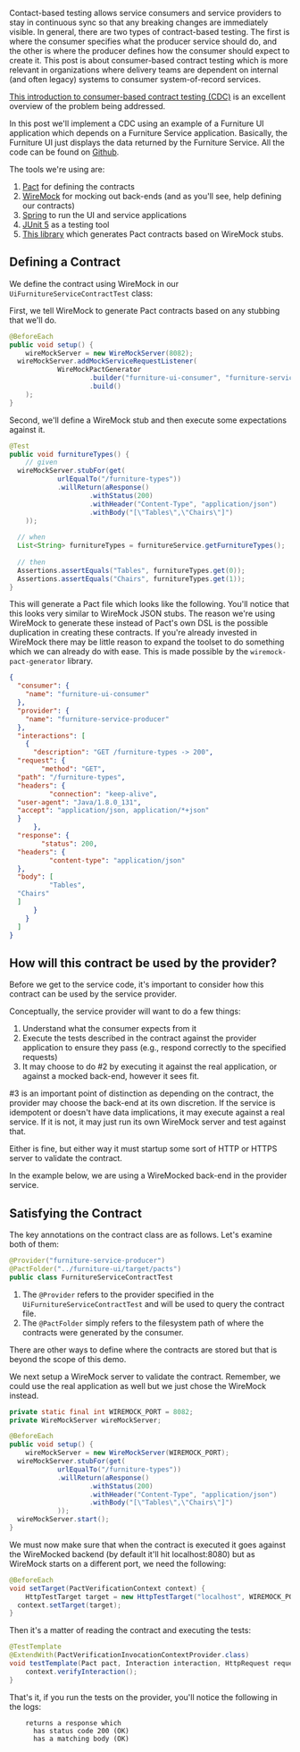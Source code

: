 Contact-based testing allows service consumers and service providers to stay in continuous sync so that any breaking changes are immediately visible.  In general, there are two types of contract-based testing. The first is where the consumer specifies what the producer service should do, and the other is where the producer defines how the consumer should expect to create it. This post is about consumer-based contract testing which is more relevant in organizations where delivery teams are dependent on internal (and often legacy) systems to consumer system-of-record services.

[This introduction to consumer-based contract testing (CDC)](https://kreuzwerker.de/post/introduction-to-consumer-driven-contract-testing) is an excellent overview of the problem being addressed.

In this post we'll implement a CDC using an example of a Furniture UI application which depends on a Furniture Service application. Basically, the Furniture UI just displays the data returned by the Furniture Service. All the code can be found on [Github](https://github.com/Arsenalist/pact-junit5-wiremock-spring-example).

The tools we're using are:

1. [Pact](https://docs.pact.io/) for defining the contracts
2. [WireMock](http://wiremock.org/) for mocking out back-ends (and as you'll see, help defining our contracts)
3. [Spring](https://spring.io/) to run the UI and service applications
4. [JUnit 5](https://junit.org/junit5/) as a testing tool
5. [This library](https://bitbucket.org/atlassian/wiremock-pact-generator/src/master/) which generates Pact contracts based on WireMock stubs.

## Defining a Contract
We define the contract using WireMock in our `UiFurnitureServiceContractTest` class:

First, we tell WireMock to generate Pact contracts based on any stubbing that we'll do. 
```java
@BeforeEach  
public void setup() {  
    wireMockServer = new WireMockServer(8082);  
  wireMockServer.addMockServiceRequestListener(  
            WireMockPactGenerator  
                    .builder("furniture-ui-consumer", "furniture-service-producer")  
                    .build()  
    );    
}
```
Second, we'll define a WireMock stub and then execute some expectations against it.
```java
@Test  
public void furnitureTypes() {  
    // given  
  wireMockServer.stubFor(get(  
            urlEqualTo("/furniture-types"))  
            .willReturn(aResponse()  
                    .withStatus(200)  
                    .withHeader("Content-Type", "application/json")  
                    .withBody("[\"Tables\",\"Chairs\"]")  
    ));  
  
  // when  
  List<String> furnitureTypes = furnitureService.getFurnitureTypes();  
  
  // then  
  Assertions.assertEquals("Tables", furnitureTypes.get(0));  
  Assertions.assertEquals("Chairs", furnitureTypes.get(1));  
}
```
This will generate a Pact file which looks like the following. You'll notice that this looks very similar to WireMock JSON stubs. The reason we're using WireMock to generate these instead of Pact's own DSL is the possible duplication in creating these contracts. If you're already invested in WireMock there may be little reason to expand the toolset to do something which we can already do with ease.  This is made possible by the `wiremock-pact-generator` library.
```json
{  
  "consumer": {  
    "name": "furniture-ui-consumer"  
  },  
  "provider": {  
    "name": "furniture-service-producer"  
  },  
  "interactions": [  
    {  
      "description": "GET /furniture-types -> 200",  
  "request": {  
        "method": "GET",  
  "path": "/furniture-types",  
  "headers": {  
          "connection": "keep-alive",  
  "user-agent": "Java/1.8.0_131",  
  "accept": "application/json, application/*+json"  
  }  
      },  
  "response": {  
        "status": 200,  
  "headers": {  
          "content-type": "application/json"  
  },  
  "body": [  
          "Tables",  
  "Chairs"  
  ]  
      }  
    }  
  ]  
}
```
## How will this contract be used by the provider?
Before we get to the service code, it's important to consider how this contract can be used by the service provider.

Conceptually, the service provider will want to do a few things:
1. Understand what the consumer expects from it
2. Execute the tests described in the contract against the provider application to ensure they pass (e.g., respond correctly to the specified requests)
3. It may choose to do #2 by executing it against the real application, or against a mocked back-end, however it sees fit. 

#3 is an important point of distinction as depending on the contract, the provider may choose the back-end at its own discretion. If the service is idempotent or doesn't have data implications, it may execute against a real service. If it is not, it may just run its own WireMock server and test against that. 

Either is fine, but either way it must startup some sort of HTTP or HTTPS server to validate the contract.

In the example below, we are using a WireMocked back-end in the provider service.

## Satisfying the Contract

The key annotations on the contract class are as follows. Let's examine both of them:
```java
@Provider("furniture-service-producer")  
@PactFolder("../furniture-ui/target/pacts")  
public class FurnitureServiceContractTest
```
1. The `@Provider` refers to the provider specified in the `UiFurnitureServiceContractTest` and will be used to query the contract file. 
2. The `@PactFolder` simply refers to the filesystem path of where the contracts were generated by the consumer.

There are other ways to define where the contracts are stored but that is beyond the scope of this demo.

We next setup a WireMock server to validate the contract. Remember, we could use the real application as well but we just chose the WireMock instead.

```java
private static final int WIREMOCK_PORT = 8082;  
private WireMockServer wireMockServer;

@BeforeEach  
public void setup() {  
    wireMockServer = new WireMockServer(WIREMOCK_PORT);  
  wireMockServer.stubFor(get(  
            urlEqualTo("/furniture-types"))  
            .willReturn(aResponse()  
                    .withStatus(200)  
                    .withHeader("Content-Type", "application/json")  
                    .withBody("[\"Tables\",\"Chairs\"]")  
            ));  
  wireMockServer.start();  
}
```
We must now make sure that when the contract is executed it goes against the WireMocked backend (by default it'll hit localhost:8080) but as WireMock starts on a different port, we need the following:
```java
@BeforeEach  
void setTarget(PactVerificationContext context) {  
    HttpTestTarget target = new HttpTestTarget("localhost", WIREMOCK_PORT);  
  context.setTarget(target);  
}
```
Then it's a matter of reading the contract and executing the tests:
```java
@TestTemplate  
@ExtendWith(PactVerificationInvocationContextProvider.class)  
void testTemplate(Pact pact, Interaction interaction, HttpRequest request, PactVerificationContext context) {  
    context.verifyInteraction();  
}
```

That's it, if you run the tests on the provider, you'll notice the following in the logs:

```
    returns a response which
      has status code 200 (OK)
      has a matching body (OK)
```

    
